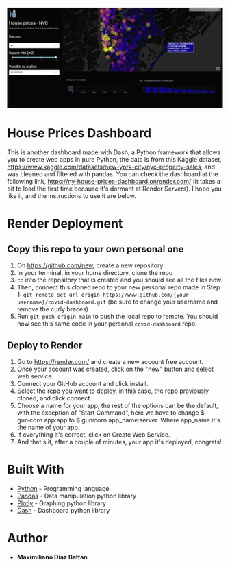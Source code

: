 ![house prices.png](https://github.com/maxidiazbattan/house-prices-dashboard/blob/main/assets/house%20prices.png)


# House Prices Dashboard 
This is another dashboard made with Dash, a Python framework that allows you to create web apps in pure Python, the data is from this Kaggle dataset, https://www.kaggle.com/datasets/new-york-city/nyc-property-sales, and was cleaned and filtered with pandas. You can check the dashboard at the following link, https://ny-house-prices-dashboard.onrender.com/ (it takes a bit to load the first time because it's dormant at Render Servers). I hope you like it, and the instructions to use it are below.


# Render Deployment

## Copy this repo to your own personal one
1. On https://github.com/new, create a new repository  
2. In your terminal, in your home directory, clone the repo
3. `cd` into the repository that is created and you should see all the files now.
4. Then, connect this cloned repo to your new personal repo made in Step 1: `git remote set-url origin https://www.github.com/{your-username}/covid-dashboard.git` (be sure to change your username and remove the curly braces)
5. Run `git push origin main` to push the local repo to remote. You should now see this same code in your personal `covid-dashboard` repo.

## Deploy to Render
1. Go to https://render.com/ and create a new account free account. 
2. Once your account was created, click on the "new" button and select web service.
3. Connect your GitHub account and click install.
4. Select the repo you want to deploy, in this case, the repo previously cloned, and click connect.
5. Choose a name for your app, the rest of the options can be the default, with the exception of "Start Command", here we have to change $ gunicorn app:app to $ gunicorn app_name:server. Where app_name it's the name of your app. 
6. If everything it's correct, click on Create Web Service.
7. And that's it, after a couple of minutes, your app it's deployed, congrats!


# Built With

* [Python](https://docs.python.org/3/) - Programming language
* [Pandas](https://pandas.pydata.org/docs/) - Data manipulation python library
* [Plotly](https://plotly.com/python/) - Graphing python library
* [Dash](https://dash.plotly.com/) - Dashboard python library


# Author

* **Maximiliano Diaz Battan** 
